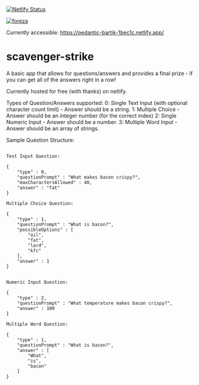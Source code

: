 
[![Netlify Status](https://api.netlify.com/api/v1/badges/30c21f69-2d23-41dc-ae8a-0f6acbb562f9/deploy-status)](https://app.netlify.com/sites/pedantic-bartik-1bec1c/deploys)

[![foreza](https://circleci.com/gh/foreza/scavenger-strike.svg?style=svg)](https://app.circleci.com/pipelines/github/foreza/scavenger-strike)


Currently accessible: https://pedantic-bartik-1bec1c.netlify.app/

# scavenger-strike
A basic app that allows for questions/answers and provides a final prize - if you can get all of the answers right in a row!

Currently hosted for free (with thanks) on netlify.



Types of Question/Answers supported:
0: Single Text Input (with optional character count limit) - Answer should be a string. 
1: Multiple Choice - Answer should be an integer number (for the correct index) 
2: Single Numeric Input - Answer should be a number.
3: Multiple Word Input - Answer should be an array of strings.

Sample Question Structure:
```

Text Input Question:

{
    "type" : 0,
    "questionPrompt" : "What makes bacon crispy?",
    "maxCharactersAllowed" : 40,
    "answer" : "fat"
}

Multiple Choice Question:

{
    "type" : 1,
    "questionPrompt" : "What is bacon?",
    "possibleOptions" : [
        "oil",
        "fat",
        "lard",
        "kfc"
    ],
    "answer" : 1
}


Numeric Input Question:

{
    "type" : 2,
    "questionPrompt" : "What temperature makes bacon crispy?",
    "answer" : 100
}

Multiple Word Question:

{
    "type" : 1,
    "questionPrompt" : "What is bacon?",
    "answer" : [
        "What",
        "is",
        "bacon"
    ] 
}




